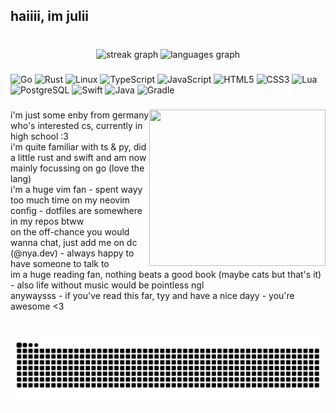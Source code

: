 <h2 align="left">haiiii, im julii</h2>

###

<br clear="both">

<div align="center">
  <img src="https://streak-stats.demolab.com?user=kqcl&locale=en&mode=daily&theme=dracula&hide_border=false&border_radius=5" height="150" alt="streak graph"  />
  <img src="https://github-readme-stats.vercel.app/api/top-langs?username=kqcl&locale=en&hide_title=false&layout=compact&card_width=320&langs_count=5&theme=dracula&hide_border=false" height="150" alt="languages graph"  />
</div>

###

![Go](https://cdn.jsdelivr.net/gh/devicons/devicon/icons/go/go-original.svg) 
![Rust](https://cdn.jsdelivr.net/gh/devicons/devicon/icons/rust/rust-original.svg) 
![Linux](https://cdn.jsdelivr.net/gh/devicons/devicon/icons/linux/linux-original.svg) 
![TypeScript](https://cdn.jsdelivr.net/gh/devicons/devicon/icons/typescript/typescript-original.svg) 
![JavaScript](https://cdn.jsdelivr.net/gh/devicons/devicon/icons/javascript/javascript-original.svg) 
![HTML5](https://cdn.jsdelivr.net/gh/devicons/devicon/icons/html5/html5-original.svg) 
![CSS3](https://cdn.jsdelivr.net/gh/devicons/devicon/icons/css3/css3-original.svg) 
![Lua](https://cdn.jsdelivr.net/gh/devicons/devicon/icons/lua/lua-original.svg) 
![PostgreSQL](https://cdn.jsdelivr.net/gh/devicons/devicon/icons/postgresql/postgresql-original.svg) 
![Swift](https://cdn.jsdelivr.net/gh/devicons/devicon/icons/swift/swift-original.svg) 
![Java](https://cdn.jsdelivr.net/gh/devicons/devicon/icons/java/java-original.svg) 
![Gradle](https://cdn.jsdelivr.net/gh/devicons/devicon/icons/gradle/gradle-original.svg)

###

<img align="right" height="250" width="282" src="https://media1.tenor.com/m/KBY0PV94mRcAAAAd/anime-fran.gif"  />

###

<p align="left">i'm just some enby from germany who's interested cs, currently in high school :3<br>i'm quite familiar with ts & py, did a little rust and swift and am now mainly focussing on go (love the lang)<br>i'm a huge vim fan - spent wayy too much time on my neovim config - dotfiles are somewhere in my repos btww<br>on the off-chance you would wanna chat, just add me on dc (@nya.dev) - always happy to have someone to talk to<br>im a huge reading fan, nothing beats a good book (maybe cats but that's it) - also life without music would be pointless ngl<br>anywaysss - if you've read this far, tyy and have a nice dayy - you're awesome <3</p>

###

<br clear="both">

<img src="https://github.com/kqcl/kqcl/blob/output/snake.svg" alt="Snake animation" />

###
